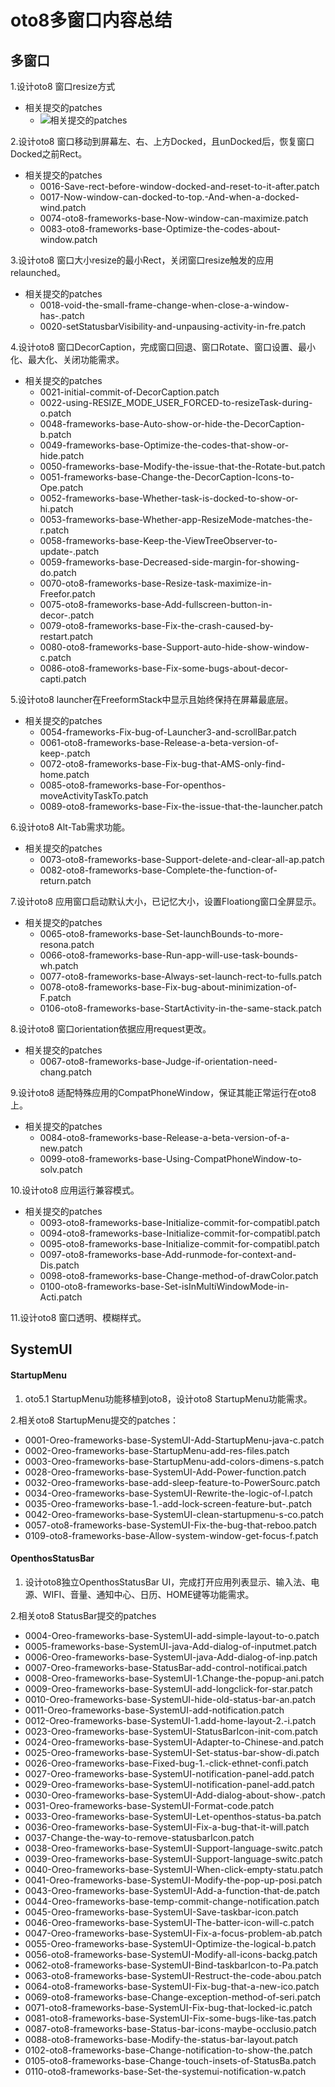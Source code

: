 # oto8多窗口内容总结

## 多窗口

1.设计oto8 窗口resize方式
  - 相关提交的patches
    - ![相关提交的patches](https://github.com/openthos/multiwin-analysis/tree/master/multiwindow/liuxx/oto8-patches/multi-resize)
    
2.设计oto8 窗口移动到屏幕左、右、上方Docked，且unDocked后，恢复窗口Docked之前Rect。
  - 相关提交的patches
    - 0016-Save-rect-before-window-docked-and-reset-to-it-after.patch
    - 0017-Now-window-can-docked-to-top.-And-when-a-docked-wind.patch
    - 0074-oto8-frameworks-base-Now-window-can-maximize.patch
    - 0083-oto8-frameworks-base-Optimize-the-codes-about-window.patch
    
3.设计oto8 窗口大小resize的最小Rect，关闭窗口resize触发的应用relaunched。
  - 相关提交的patches
    - 0018-void-the-small-frame-change-when-close-a-window-has-.patch
    - 0020-setStatusbarVisibility-and-unpausing-activity-in-fre.patch
    
4.设计oto8 窗口DecorCaption，完成窗口回退、窗口Rotate、窗口设置、最小化、最大化、关闭功能需求。
  - 相关提交的patches
    - 0021-initial-commit-of-DecorCaption.patch
    - 0022-using-RESIZE_MODE_USER_FORCED-to-resizeTask-during-o.patch
    - 0048-frameworks-base-Auto-show-or-hide-the-DecorCaption-b.patch
    - 0049-frameworks-base-Optimize-the-codes-that-show-or-hide.patch
    - 0050-frameworks-base-Modify-the-issue-that-the-Rotate-but.patch
    - 0051-frameworks-base-Change-the-DecorCaption-Icons-to-Ope.patch
    - 0052-frameworks-base-Whether-task-is-docked-to-show-or-hi.patch
    - 0053-frameworks-base-Whether-app-ResizeMode-matches-the-r.patch
    - 0058-frameworks-base-Keep-the-ViewTreeObserver-to-update-.patch
    - 0059-frameworks-base-Decreased-side-margin-for-showing-do.patch
    - 0070-oto8-frameworks-base-Resize-task-maximize-in-Freefor.patch
    - 0075-oto8-frameworks-base-Add-fullscreen-button-in-decor-.patch
    - 0079-oto8-frameworks-base-Fix-the-crash-caused-by-restart.patch
    - 0080-oto8-frameworks-base-Support-auto-hide-show-window-c.patch
    - 0086-oto8-frameworks-base-Fix-some-bugs-about-decor-capti.patch
    
5.设计oto8 launcher在FreeformStack中显示且始终保持在屏幕最底层。
  - 相关提交的patches
    - 0054-frameworks-Fix-bug-of-Launcher3-and-scrollBar.patch
    - 0061-oto8-frameworks-base-Release-a-beta-version-of-keep-.patch
    - 0072-oto8-frameworks-base-Fix-bug-that-AMS-only-find-home.patch
    - 0085-oto8-frameworks-base-For-openthos-moveActivityTaskTo.patch
    - 0089-oto8-frameworks-base-Fix-the-issue-that-the-launcher.patch
    
6.设计oto8 Alt-Tab需求功能。
  - 相关提交的patches
    - 0073-oto8-frameworks-base-Support-delete-and-clear-all-ap.patch
    - 0082-oto8-frameworks-base-Complete-the-function-of-return.patch
    
7.设计oto8 应用窗口启动默认大小，已记忆大小，设置Floationg窗口全屏显示。
  - 相关提交的patches
    - 0065-oto8-frameworks-base-Set-launchBounds-to-more-resona.patch
    - 0066-oto8-frameworks-base-Run-app-will-use-task-bounds-wh.patch
    - 0077-oto8-frameworks-base-Always-set-launch-rect-to-fulls.patch
    - 0078-oto8-frameworks-base-Fix-bug-about-minimization-of-F.patch
    - 0106-oto8-frameworks-base-StartActivity-in-the-same-stack.patch

8.设计oto8 窗口orientation依据应用request更改。
  - 相关提交的patches
    - 0067-oto8-frameworks-base-Judge-if-orientation-need-chang.patch
    

9.设计oto8 适配特殊应用的CompatPhoneWindow，保证其能正常运行在oto8上。
  - 相关提交的patches
    - 0084-oto8-frameworks-base-Release-a-beta-version-of-a-new.patch
    - 0099-oto8-frameworks-base-Using-CompatPhoneWindow-to-solv.patch

10.设计oto8 应用运行兼容模式。
  - 相关提交的patches
    - 0093-oto8-frameworks-base-Initialize-commit-for-compatibl.patch
    - 0094-oto8-frameworks-base-Initialize-commit-for-compatibl.patch
    - 0095-oto8-frameworks-base-Initialize-commit-for-compatibl.patch
    - 0097-oto8-frameworks-base-Add-runmode-for-context-and-Dis.patch
    - 0098-oto8-frameworks-base-Change-method-of-drawColor.patch
    - 0100-oto8-frameworks-base-Set-isInMultiWindowMode-in-Acti.patch
    

11.设计oto8 窗口透明、模糊样式。

## SystemUI

#### StartupMenu

1. oto5.1 StartupMenu功能移植到oto8，设计oto8 StartupMenu功能需求。

2.相关oto8 StartupMenu提交的patches：
  - 0001-Oreo-frameworks-base-SystemUI-Add-StartupMenu-java-c.patch
  - 0002-Oreo-frameworks-base-StartupMenu-add-res-files.patch
  - 0003-Oreo-frameworks-base-StartupMenu-add-colors-dimens-s.patch
  - 0028-Oreo-frameworks-base-SystemUI-Add-Power-function.patch
  - 0032-Oreo-frameworks-base-add-sleep-feature-to-PowerSourc.patch
  - 0034-Oreo-frameworks-base-SystemUI-Rewrite-the-logic-of-l.patch
  - 0035-Oreo-frameworks-base-1.-add-lock-screen-feature-but-.patch
  - 0042-Oreo-frameworks-base-SystemUI-clean-startupmenu-s-co.patch
  - 0057-oto8-frameworks-base-SystemUI-Fix-the-bug-that-reboo.patch
  - 0109-oto8-frameworks-base-Allow-system-window-get-focus-f.patch

#### OpenthosStatusBar

1. 设计oto8独立OpenthosStatusBar UI，完成打开应用列表显示、输入法、电源、WIFI、音量、通知中心、日历、HOME键等功能需求。

2.相关oto8 StatusBar提交的patches
  - 0004-Oreo-frameworks-base-SystemUI-add-simple-layout-to-o.patch
  - 0005-frameworks-base-SystemUI-java-Add-dialog-of-inputmet.patch
  - 0006-Oreo-frameworks-base-SystemUI-java-Add-dialog-of-inp.patch
  - 0007-Oreo-frameworks-base-StatusBar-add-control-notificai.patch
  - 0008-Oreo-frameworks-base-SystemUI-1.Change-the-popup-ani.patch
  - 0009-Oreo-frameworks-base-SystemUI-add-longclick-for-star.patch
  - 0010-Oreo-frameworks-base-SystemUI-hide-old-status-bar-an.patch
  - 0011-Oreo-frameworks-base-SystemUI-add-notification.patch
  - 0012-Oreo-frameworks-base-SystemUI-1.add-home-layout-2.-i.patch
  - 0023-Oreo-frameworks-base-SystemUI-StatusBarIcon-init-com.patch
  - 0024-Oreo-frameworks-base-SystemUI-Adapter-to-Chinese-and.patch
  - 0025-Oreo-frameworks-base-SystemUI-Set-status-bar-show-di.patch
  - 0026-Oreo-frameworks-base-Fixed-bug-1.-click-ethnet-confi.patch
  - 0027-Oreo-frameworks-base-SystemUI-notification-panel-add.patch
  - 0029-Oreo-frameworks-base-SystemUI-notification-panel-add.patch
  - 0030-Oreo-frameworks-base-SystemUI-Add-dialog-about-show-.patch
  - 0031-Oreo-frameworks-base-SystemUI-Format-code.patch
  - 0033-Oreo-frameworks-base-SystemUI-Let-openthos-status-ba.patch
  - 0036-Oreo-frameworks-base-SystemUI-Fix-a-bug-that-it-will.patch
  - 0037-Change-the-way-to-remove-statusbarIcon.patch
  - 0038-Oreo-frameworks-base-SystemUI-Support-language-switc.patch
  - 0039-Oreo-frameworks-base-SystemUI-Support-language-switc.patch
  - 0040-Oreo-frameworks-base-SystemUI-When-click-empty-statu.patch
  - 0041-Oreo-frameworks-base-SystemUI-Modify-the-pop-up-posi.patch
  - 0043-Oreo-frameworks-base-SystemUI-Add-a-function-that-de.patch
  - 0044-Oreo-frameworks-base-temp-commit-change-notification.patch
  - 0045-Oreo-frameworks-base-SystemUI-Save-taskbar-icon.patch
  - 0046-Oreo-frameworks-base-SystemUI-The-batter-icon-will-c.patch
  - 0047-Oreo-frameworks-base-SystemUI-Fix-a-focus-problem-ab.patch
  - 0055-Oreo-frameworks-base-SystemUI-Optimize-the-logical-b.patch
  - 0056-oto8-frameworks-base-SystemUI-Modify-all-icons-backg.patch
  - 0062-oto8-frameworks-base-SystemUI-Bind-taskbarIcon-to-Pa.patch
  - 0063-oto8-frameworks-base-SystemUI-Restruct-the-code-abou.patch
  - 0064-oto8-frameworks-base-SystemUI-Fix-bug-that-a-new-ico.patch
  - 0069-oto8-frameworks-base-Change-exception-method-of-seri.patch
  - 0071-oto8-frameworks-base-SystemUI-Fix-bug-that-locked-ic.patch
  - 0081-oto8-frameworks-base-SystemUI-Fix-some-bugs-like-tas.patch
  - 0087-oto8-frameworks-base-Status-bar-icons-maybe-occlusio.patch
  - 0088-oto8-frameworks-base-Modify-the-status-bar-layout.patch
  - 0102-oto8-frameworks-base-Change-notification-to-show-the.patch
  - 0105-oto8-frameworks-base-Change-touch-insets-of-StatusBa.patch  
  - 0110-oto8-frameworks-base-Set-the-systemui-notification-w.patch
